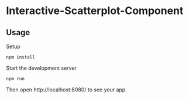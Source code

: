 # Interactive-Scatterplot-Component


Usage
---
 
Setup
 
```
npm install
```

Start the development server

```
npm run
```

Then open http://localhost:8080/ to see your app.
